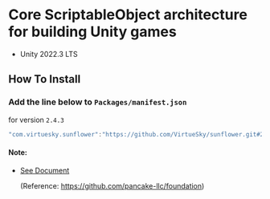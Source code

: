# Core ScriptableObject architecture for building Unity games
- Unity 2022.3 LTS
## How To Install

### Add the line below to `Packages/manifest.json`

for version `2.4.3`
```csharp
"com.virtuesky.sunflower":"https://github.com/VirtueSky/sunflower.git#2.4.3",
```

#### Note:

- [See Document](https://github.com/VirtueSky/sunflower/wiki)

  (Reference: https://github.com/pancake-llc/foundation)
